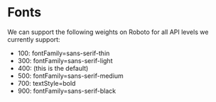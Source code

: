 # Fonts

We can support the following weights on Roboto for all API levels we currently support:
- 100: fontFamily=sans-serif-thin
- 300: fontFamily=sans-serif-light
- 400: (this is the default)
- 500: fontFamily=sans-serif-medium
- 700: textStyle=bold
- 900: fontFamily=sans-serif-black
